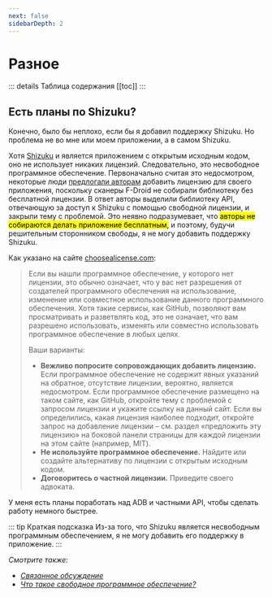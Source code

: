 ```yaml
---
next: false
sidebarDepth: 2
---
```


# Разное

::: details Таблица содержания
[[toc]]
:::

## Есть планы по Shizuku?
Конечно, было бы неплохо, если бы я добавил поддержку Shizuku. Но проблема не во мне или моем приложении, а в самом Shizuku.

Хотя [Shizuku][shizuku] и является приложением с открытым исходным кодом, оно не использует никаких лицензий. Следовательно, это несвободное программное обеспечение. Первоначально считая это недосмотром, некоторые люди [предлогали авторам][shizuku_56] добавить лицензию для своего приложения, поскольку сканеры F-Droid не собирали библиотеку без бесплатной лицензии. В ответ авторы выделили библиотеку API, отвечающую за доступ к Shizuku с помощью свободной лицензии, и закрыли тему с проблемой. Это неявно подразумевает, что <mark>авторы не собираются делать приложение бесплатным,</mark> и поэтому, будучи решительным сторонником свободы, я не могу добавить поддержку Shizuku.

Как указано на сайте [choosealicense.com][cal]:
> Если вы нашли программное обеспечение, у которого нет лицензии, это обычно означает, что у вас нет разрешения от создателей программного обеспечения на использование, изменение или совместное использование данного программного обеспечения. Хотя такие сервисы, как GitHub, позволяют вам просматривать и разветвлять код, это не означает, что вам разрешено использовать, изменять или совместно использовать программное обеспечение в любых целях.
> 
> Ваши варианты:
> - **Вежливо попросите сопровождающих добавить лицензию.** Если программное обеспечение не содержит явных указаний на обратное, отсутствие лицензии, вероятно, является недосмотром. Если программное обеспечение размещено на таком сайте, как GitHub, откройте тему с проблемой с запросом лицензии и укажите ссылку на данный сайт. Если вы определились, какая лицензия наиболее подходит, откройте запрос на добавление лицензии – см. раздел «предложить эту лицензию» на боковой панели страницы для каждой лицензии на этом сайте (например, MIT).
> - **Не используйте программное обеспечение.** Найдите или создайте альтернативу по лицензии с открытым исходным кодом.
> - **Договоритесь о частной лицензии.** Приведите своего адвоката.

У меня есть планы поработать над ADB и частными API, чтобы сделать работу немного быстрее.

::: tip
Краткая подсказка Из-за того, что Shizuku является несвободным программным обеспечением, я не могу добавить его поддержку в приложение.
:::

_Смотрите также:_
- _[Связанное обсуждение][shizuku_discussion]_
- _[Что такое свободное программное обеспечение?][free_sw]_

[shizuku]: https://shizuku.rikka.app
[shizuku_56]: https://github.com/RikkaApps/Shizuku/issues/56
[cal]: https://choosealicense.com/no-permission/
[shizuku_discussion]: https://github.com/MuntashirAkon/AppManager/issues/55
[free_sw]: https://www.gnu.org/philosophy/free-sw.html
